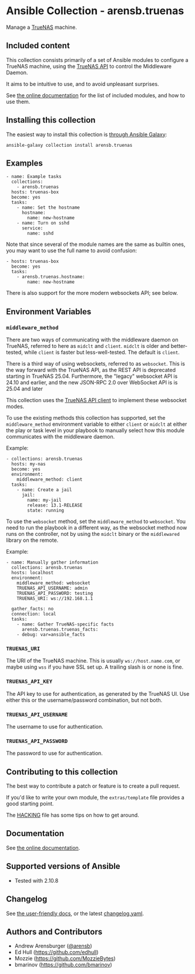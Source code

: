 # Ansible Collection - arensb.truenas

Manage a [TrueNAS](https://www.truenas.com/) machine.

## Included content

This collection consists primarily of a set of Ansible modules to
configure a TrueNAS machine, using the
[TrueNAS API](https://www.truenas.com/docs/api/websocket.html)
to control the Middleware Daemon.

It aims to be intuitive to use, and to avoid unpleasant surprises.

See [the online documentation](https://arensb.github.io/truenas/index.html)
for the list of included modules, and how to use them.

## Installing this collection

The easiest way to install this collection is
[through Ansible Galaxy](https://galaxy.ansible.com/arensb/truenas):

    ansible-galaxy collection install arensb.truenas

## Examples

    - name: Example tasks
      collections:
        - arensb.truenas
      hosts: truenas-box
      become: yes
      tasks:
        - name: Set the hostname
          hostname:
            name: new-hostname
        - name: Turn on sshd
          service:
            name: sshd

Note that since several of the module names are the same as builtin
ones, you may want to use the full name to avoid confusion:

    - hosts: truenas-box
      become: yes
      tasks:
        - arensb.truenas.hostname:
            name: new-hostname

There is also support for the more modern websockets API; see below.

## Environment Variables

### `middleware_method`

There are two ways of communicating with the middleware daemon on
TrueNAS, referred to here as `midclt` and `client`. `midclt` is older
and better-tested, while `client` is faster but less-well-tested. The
default is `client`.

There is a third way of using websockets, referred to as `websocket`.
This is the way forward with the TrueNAS API, as the REST API is deprecated
starting in TrueNAS 25.04. Furthermore, the "legacy" websocket API is
24.10 and earlier, and the new JSON-RPC 2.0 over WebSocket API is is 25.04
and later

This collection uses the [TrueNAS API client](https://github.com/truenas/api_client) to implement these websocket
modes.

To use the existing methods this collection has supported, set the
`middleware_method` environment variable to either `client` or
`midclt` at either the play or task level in your playbook to manually
select how this module communicates with the middleware daemon.

Example:

    - collections: arensb.truenas
      hosts: my-nas
      become: yes
      environment:
        middleware_method: client
      tasks:
        - name: Create a jail
          jail:
            name: my-jail
            release: 13.1-RELEASE
            state: running

To use the `websocket` method, set the `middleware_method` to `websocket`.
You need to run the playbook in a different way, as the websocket method now
runs on the controller, not by using the `midclt` binary or the `middlewared`
library on the remote.

Example:

    - name: Manually gather information
      collections: arensb.truenas
      hosts: localhost
      environment:
        middleware_method: websocket
        TRUENAS_API_USERNAME: admin
        TRUENAS_API_PASSWORD: testing
        TRUENAS_URI: ws://192.168.1.1

      gather_facts: no
      connection: local
      tasks:
        - name: Gather TrueNAS-specific facts
          arensb.truenas.truenas_facts:
        - debug: var=ansible_facts

### `TRUENAS_URI`

The URI of the TrueNAS machine. This is usually `ws://host.name.com`,
or maybe using `wss` if you have SSL set up. A trailing slash is or none
is fine.

### `TRUENAS_API_KEY`

The API key to use for authentication, as generated by the TrueNAS UI.  Use
either this or the username/password combination, but not both.

### `TRUENAS_API_USERNAME`

The username to use for authentication.

### `TRUENAS_API_PASSWORD`
The password to use for authentication.

## Contributing to this collection
The best way to contribute a patch or feature is to create a pull request.

If you'd like to write your own module, the `extras/template` file
provides a good starting point.

The [HACKING](HACKING.md) file has some tips on how to get around.

## Documentation

See [the online documentation](https://arensb.github.io/truenas/index.html).

## Supported versions of Ansible
- Tested with 2.10.8

## Changelog

See [the user-friendly docs](https://arensb.github.io/truenas/CHANGELOG.html),
or the latest [changelog.yaml](changelogs/changelog.yaml).

## Authors and Contributors

- Andrew Arensburger ([@arensb](https://mastodon.social/@arensb))
- Ed Hull (https://github.com/edhull)
- Mozzie (https://github.com/MozzieBytes)
- bmarinov (https://github.com/bmarinov)
